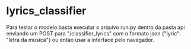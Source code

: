 # lyrics_classifier

Para testar o modelo basta executar o arquivo run.py dentro da pasta api enviando um POST para "/classifier_lyrics" com o formato json {"lyric": "letra da música"} ou então usar a interface pelo navegador.
